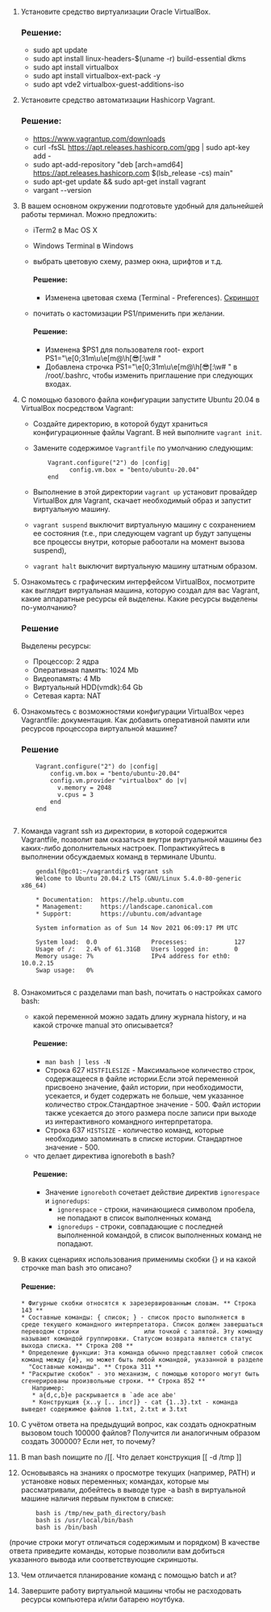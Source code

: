 1. Установите средство виртуализации Oracle VirtualBox.
   ### Решение:
   * sudo apt update
   * sudo apt install linux-headers-$(uname -r) build-essential dkms
   * sudo apt install virtualbox
   * sudo apt install virtualbox-ext-pack -y
   * sudo apt vde2 virtualbox-guest-additions-iso

   
2. Установите средство автоматизации Hashicorp Vagrant.
   ### Решение:
   * https://www.vagrantup.com/downloads
   * curl -fsSL https://apt.releases.hashicorp.com/gpg | sudo apt-key add -
   * sudo apt-add-repository "deb [arch=amd64] https://apt.releases.hashicorp.com $(lsb_release -cs) main"
   * sudo apt-get update && sudo apt-get install vagrant
   * vargant --version

3. В вашем основном окружении подготовьте удобный для дальнейшей работы терминал. Можно предложить:
   * iTerm2 в Mac OS X
   * Windows Terminal в Windows
   * выбрать цветовую схему, размер окна, шрифтов и т.д.
   
     #### Решение:
     * Изменена цветовая схема (Terminal - Preferences). [Скриншот](https://github.com/easulimov/devops-netology/blob/da9bf404029e694d88c0acffa87a56d2e41bcd16/03-sysadmin-01-terminal/img/Terminal.%20New%20profile.png)
   * почитать о кастомизации PS1/применить при желании.
     #### Решение:
     * Изменена $PS1 для пользователя root-  export PS1="\e[0;31m\u\e[m@\h\[😎\[:\w# " 
     * Добавлена строчка PS1="\e[0;31m\u\e[m@\h\[😎\[:\w# " в /root/.bashrc, чтобы изменить приглашение при следующих входах.
     
4. С помощью базового файла конфигурации запустите Ubuntu 20.04 в VirtualBox посредством Vagrant:
   * Создайте директорию, в которой будут храниться конфигурационные файлы Vagrant. В ней выполните ```vagrant init```. 
   * Замените содержимое ```Vagrantfile``` по умолчанию следующим:
           
      ``` 
          Vagrant.configure("2") do |config|
     	        config.vm.box = "bento/ubuntu-20.04"
          end
      ``` 
         
   * Выполнение в этой директории ```vagrant up``` установит провайдер VirtualBox для Vagrant, скачает необходимый образ и запустит виртуальную машину.
   * ```vagrant suspend``` выключит виртуальную машину с сохранением ее состояния 
    (т.е., при следующем vagrant up будут запущены все процессы внутри, которые рабоотали на момент вызова suspend), 
   * ```vagrant halt``` выключит виртуальную   машину штатным образом.
   
   


5. Ознакомьтесь с графическим интерфейсом VirtualBox, посмотрите как выглядит виртуальная машина, которую создал для вас Vagrant, 
   какие аппаратные ресурсы ей выделены. Какие ресурсы выделены по-умолчанию?
   ### Решение
   Выделены ресурсы:
   * Процессор: 2 ядра
   * Оперативная память: 1024 Mb
   * Видеопамять: 4 Mb
   * Виртуальный HDD(vmdk):64 Gb
   * Сетевая карта: NAT
   

6. Ознакомьтесь с возможностями конфигурации VirtualBox через Vagrantfile: документация. 
   Как добавить оперативной памяти или ресурсов процессора виртуальной машине?
   ### Решение
   
   ``` 
       Vagrant.configure("2") do |config|
           config.vm.box = "bento/ubuntu-20.04"
           config.vm.provider "virtualbox" do |v|
             v.memory = 2048
             v.cpus = 3
           end
       end
       
   ```

7. Команда vagrant ssh из директории, в которой содержится Vagrantfile, позволит вам оказаться внутри виртуальной машины без каких-либо дополнительных настроек.
   Попрактикуйтесь в выполнении обсуждаемых команд в терминале Ubuntu.
   ```
       gendalf@pc01:~/vagrantdir$ vagrant ssh
       Welcome to Ubuntu 20.04.2 LTS (GNU/Linux 5.4.0-80-generic x86_64)

       * Documentation:  https://help.ubuntu.com
       * Management:     https://landscape.canonical.com
       * Support:        https://ubuntu.com/advantage

       System information as of Sun 14 Nov 2021 06:09:17 PM UTC

       System load:  0.0               Processes:             127
       Usage of /:   2.4% of 61.31GB   Users logged in:       0
       Memory usage: 7%                IPv4 address for eth0: 10.0.2.15
       Swap usage:   0%
    
   ```
   

8. Ознакомиться с разделами man bash, почитать о настройках самого bash:

   * какой переменной можно задать длину журнала history, и на какой строчке manual это описывается?
     #### Решение:
     * ```man bash | less -N ``` 
     * Строка 627 ```HISTFILESIZE``` -  Максимальное количество строк, содержащееся в файле истории.Если этой переменной присвоено значение, файл истории, при            необходимости, усекается, и будет содержать не больше, чем указанное количество строк.Стандартное значение - 500. Файл истории также усекается до этого            размера после записи при выходе из интерактивного командного интерпретатора.  
     * Строка 637 ```HISTSIZE``` - количество команд, которые необходимо запоминать в списке истории.  Стандартное значение - 500. 
   * что делает директива ignoreboth в bash?
     #### Решение:
     * Значение ```ignoreboth``` сочетает действие директив ```ignorespace``` и ```ignoredups```:
       *  ```ignorespace``` - строки, начинающиеся символом пробела, не попадают в список выполненных команд 
       *  ```ignoredups``` - cтроки, совпадающие с последней выполненной командой, в список выполненных команд не попадают.

9. В каких сценариях использования применимы скобки {} и на какой строчке man bash это описано?
     #### Решение:
       * Фигурные скобки относятся к зарезервированным словам. ** Строка 143 **
       * Составные команды: { список; } - список просто выполняется в среде текущего командного интерпретатора. Список должен завершаться переводом строки                  или точкой с запятой. Эту команду называют командой группировки. Статусом возврата является статус выхода списка. ** Строка 208 **
       * Определение функции: Эта команда обычно представляет собой список команд между {и}, но может быть любой командой, указанной в разделе 
         "Составные команды". ** Строка 311 **
       * "Раскрытие скобок" - это механизм, с помощью которого могут быть сгенерированы произвольные строки. ** Строка 852 ** 
          Например: 
          * a{d,c,b}e раскрывается в `ade ace abe'
          * Конструкция {x..y [.. incr]} - саt {1..3}.txt - команда выведет содержимое файлов 1.txt, 2.txt и 3.txt
          

10. С учётом ответа на предыдущий вопрос, как создать однократным вызовом touch 100000 файлов? Получится ли аналогичным образом создать 300000? Если нет, то почему?

11. В man bash поищите по /\[\[. Что делает конструкция [[ -d /tmp ]]

12. Основываясь на знаниях о просмотре текущих (например, PATH) и установке новых переменных; командах, которые мы рассматривали, добейтесь в выводе type -a bash в виртуальной машине наличия первым пунктом в списке:

    ```
        bash is /tmp/new_path_directory/bash
        bash is /usr/local/bin/bash
        bash is /bin/bash
    ```
(прочие строки могут отличаться содержимым и порядком) В качестве ответа приведите команды, которые позволили вам добиться указанного вывода или соответствующие скриншоты.

13. Чем отличается планирование команд с помощью batch и at?

14. Завершите работу виртуальной машины чтобы не расходовать ресурсы компьютера и/или батарею ноутбука.


